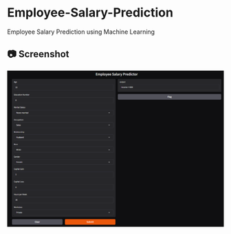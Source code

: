 # Employee-Salary-Prediction
Employee Salary Prediction using Machine Learning


## 📷 Screenshot

![Screenshot](Screenshot%202025-07-21%20232616.png)
